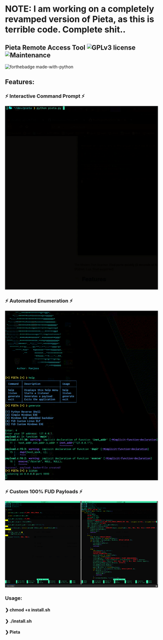 # NOTE: I am working on a completely revamped version of Pieta, as this is terrible code. Complete shit..
## Pieta Remote Access Tool ![GPLv3 license](https://img.shields.io/badge/License-GPLv3-blue.svg) ![Maintenance](https://img.shields.io/badge/Maintained%3F-yes-green.svg)
![forthebadge made-with-python](http://ForTheBadge.com/images/badges/made-with-python.svg)

## Features:

### ⚡ Interactive Command Prompt ⚡

![image](./images/example.gif)

### ⚡ Automated Enumeration ⚡
  
![image](./images/demo.gif)

### ⚡ Custom 100% FUD Payloads ⚡

![image](./images/output-onlinepngtools.png)

### Usage: 

#### ❯ chmod +x install.sh

#### ❯ ./install.sh

#### ❯ Pieta



